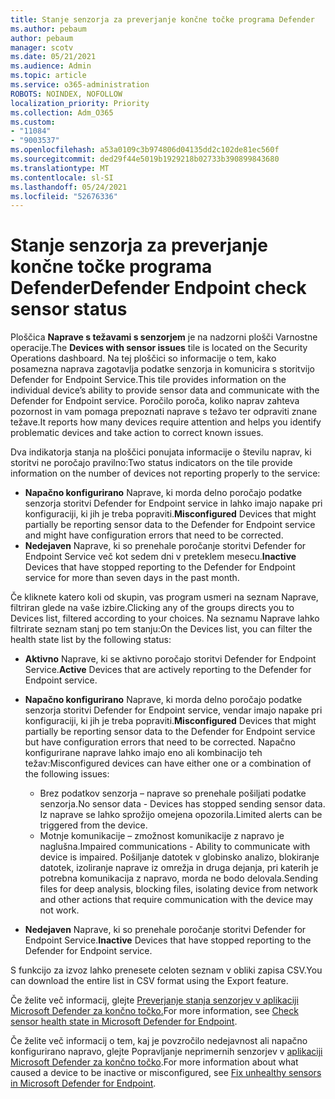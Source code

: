 ```yaml
---
title: Stanje senzorja za preverjanje končne točke programa Defender
ms.author: pebaum
author: pebaum
manager: scotv
ms.date: 05/21/2021
ms.audience: Admin
ms.topic: article
ms.service: o365-administration
ROBOTS: NOINDEX, NOFOLLOW
localization_priority: Priority
ms.collection: Adm_O365
ms.custom:
- "11084"
- "9003537"
ms.openlocfilehash: a53a0109c3b974806d04135dd2c102de81ec560f
ms.sourcegitcommit: ded29f44e5019b1929218b02733b390899843680
ms.translationtype: MT
ms.contentlocale: sl-SI
ms.lasthandoff: 05/24/2021
ms.locfileid: "52676336"
---
```

# <a name="defender-endpoint-check-sensor-status"></a><span data-ttu-id="c82c1-102">Stanje senzorja za preverjanje končne točke programa Defender</span><span class="sxs-lookup"><span data-stu-id="c82c1-102">Defender Endpoint check sensor status</span></span>

<span data-ttu-id="c82c1-103">Ploščica **Naprave s težavami s senzorjem** je na nadzorni plošči Varnostne operacije.</span><span class="sxs-lookup"><span data-stu-id="c82c1-103">The **Devices with sensor issues** tile is located on the Security Operations dashboard.</span></span> <span data-ttu-id="c82c1-104">Na tej ploščici so informacije o tem, kako posamezna naprava zagotavlja podatke senzorja in komunicira s storitvijo Defender for Endpoint Service.</span><span class="sxs-lookup"><span data-stu-id="c82c1-104">This tile provides information on the individual device’s ability to provide sensor data and communicate with the Defender for Endpoint service.</span></span> <span data-ttu-id="c82c1-105">Poročilo poroča, koliko naprav zahteva pozornost in vam pomaga prepoznati naprave s težavo ter odpraviti znane težave.</span><span class="sxs-lookup"><span data-stu-id="c82c1-105">It reports how many devices require attention and helps you identify problematic devices and take action to correct known issues.</span></span>

<span data-ttu-id="c82c1-106">Dva indikatorja stanja na ploščici ponujata informacije o številu naprav, ki storitvi ne poročajo pravilno:</span><span class="sxs-lookup"><span data-stu-id="c82c1-106">Two status indicators on the tile provide information on the number of devices not reporting properly to the service:</span></span>

- <span data-ttu-id="c82c1-107">**Napačno konfigurirano** Naprave, ki morda delno poročajo podatke senzorja storitvi Defender for Endpoint service in lahko imajo napake pri konfiguraciji, ki jih je treba popraviti.</span><span class="sxs-lookup"><span data-stu-id="c82c1-107">**Misconfigured** Devices that might partially be reporting sensor data to the Defender for Endpoint service and might have configuration errors that need to be corrected.</span></span>
- <span data-ttu-id="c82c1-108">**Nedejaven** Naprave, ki so prenehale poročanje storitvi Defender for Endpoint Service več kot sedem dni v preteklem mesecu.</span><span class="sxs-lookup"><span data-stu-id="c82c1-108">**Inactive** Devices that have stopped reporting to the Defender for Endpoint service for more than seven days in the past month.</span></span>

<span data-ttu-id="c82c1-109">Če kliknete katero koli od skupin, vas program usmeri na seznam Naprave, filtriran glede na vaše izbire.</span><span class="sxs-lookup"><span data-stu-id="c82c1-109">Clicking any of the groups directs you to Devices list, filtered according to your choices.</span></span> <span data-ttu-id="c82c1-110">Na seznamu Naprave lahko filtrirate seznam stanj po tem stanju:</span><span class="sxs-lookup"><span data-stu-id="c82c1-110">On the Devices list, you can filter the health state list by the following status:</span></span>

- <span data-ttu-id="c82c1-111">**Aktivno** Naprave, ki se aktivno poročajo storitvi Defender for Endpoint Service.</span><span class="sxs-lookup"><span data-stu-id="c82c1-111">**Active** Devices that are actively reporting to the Defender for Endpoint service.</span></span>
- <span data-ttu-id="c82c1-112">**Napačno konfigurirano** Naprave, ki morda delno poročajo podatke senzorja storitvi Defender for Endpoint service, vendar imajo napake pri konfiguraciji, ki jih je treba popraviti.</span><span class="sxs-lookup"><span data-stu-id="c82c1-112">**Misconfigured** Devices that might partially be reporting sensor data to the Defender for Endpoint service but have configuration errors that need to be corrected.</span></span> <span data-ttu-id="c82c1-113">Napačno konfigurirane naprave lahko imajo eno ali kombinacijo teh težav:</span><span class="sxs-lookup"><span data-stu-id="c82c1-113">Misconfigured devices can have either one or a combination of the following issues:</span></span>

    - <span data-ttu-id="c82c1-114">Brez podatkov senzorja – naprave so prenehale pošiljati podatke senzorja.</span><span class="sxs-lookup"><span data-stu-id="c82c1-114">No sensor data - Devices has stopped sending sensor data.</span></span> <span data-ttu-id="c82c1-115">Iz naprave se lahko sprožijo omejena opozorila.</span><span class="sxs-lookup"><span data-stu-id="c82c1-115">Limited alerts can be triggered from the device.</span></span>
    - <span data-ttu-id="c82c1-116">Motnje komunikacije – zmožnost komunikacije z napravo je naglušna.</span><span class="sxs-lookup"><span data-stu-id="c82c1-116">Impaired communications - Ability to communicate with device is impaired.</span></span> <span data-ttu-id="c82c1-117">Pošiljanje datotek v globinsko analizo, blokiranje datotek, izoliranje naprave iz omrežja in druga dejanja, pri katerih je potrebna komunikacija z napravo, morda ne bodo delovala.</span><span class="sxs-lookup"><span data-stu-id="c82c1-117">Sending files for deep analysis, blocking files, isolating device from network and other actions that require communication with the device may not work.</span></span>
- <span data-ttu-id="c82c1-118">**Nedejaven** Naprave, ki so prenehale poročanje storitvi Defender for Endpoint Service.</span><span class="sxs-lookup"><span data-stu-id="c82c1-118">**Inactive** Devices that have stopped reporting to the Defender for Endpoint service.</span></span>

<span data-ttu-id="c82c1-119">S funkcijo za izvoz lahko prenesete celoten seznam v obliki zapisa CSV.</span><span class="sxs-lookup"><span data-stu-id="c82c1-119">You can download the entire list in CSV format using the Export feature.</span></span>

<span data-ttu-id="c82c1-120">Če želite več informacij, glejte [Preverjanje stanja senzorjev v aplikaciji Microsoft Defender za končno točko.](/microsoft-365/security/defender-endpoint/check-sensor-status)</span><span class="sxs-lookup"><span data-stu-id="c82c1-120">For more information, see [Check sensor health state in Microsoft Defender for Endpoint](/microsoft-365/security/defender-endpoint/check-sensor-status).</span></span>

<span data-ttu-id="c82c1-121">Če želite več informacij o tem, kaj je povzročilo nedejavnost ali napačno konfigurirano napravo, glejte Popravljanje neprimernih senzorjev v [aplikaciji Microsoft Defender za končno točko](/microsoft-365/security/defender-endpoint/fix-unhealthy-sensors).</span><span class="sxs-lookup"><span data-stu-id="c82c1-121">For more information about what caused a device to be inactive or misconfigured, see [Fix unhealthy sensors in Microsoft Defender for Endpoint](/microsoft-365/security/defender-endpoint/fix-unhealthy-sensors).</span></span>
